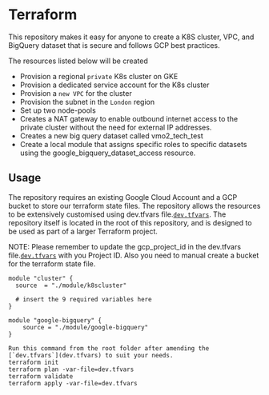 # Terraform

This repository makes it easy for anyone to create a K8S cluster, VPC, and BigQuery dataset that is secure and follows GCP best practices.

The resources listed below will be created

- Provision a regional `private` K8s cluster on GKE
- Provision a dedicated service account for the K8s cluster
- Provision a `new VPC` for the cluster
- Provision the subnet in the `London` region
- Set up two node-pools
- Creates a NAT gateway to enable outbound internet access to the private cluster without the need for external IP addresses.
- Creates a new big query dataset called vmo2_tech_test
- Create a local module that assigns specific roles to specific datasets using the google_bigquery_dataset_access resource.

## Usage

The repository requires an existing Google Cloud Account and a GCP bucket to store our terraform state files. 
The repository  allows the resources to be extensively customised using dev.tfvars file.[`dev.tfvars`](dev.tfvars).
The repository itself is located in the root of this repository, and is designed to be used as part of a larger Terraform project.

NOTE: Please remember to update the gcp_project_id in the dev.tfvars file.[`dev.tfvars`](dev.tfvars) with you Project ID. Also you need to manual create a bucket for the terraform state file. 



```
module "cluster" {
  source  = "./module/k8scluster"

  # insert the 9 required variables here
}

module "google-bigquery" {
    source = "./module/google-bigquery"
}
```

```
Run this command from the root folder after amending the [`dev.tfvars`](dev.tfvars) to suit your needs.
terraform init    
terraform plan -var-file=dev.tfvars  
terraform validate
terraform apply -var-file=dev.tfvars  
```
